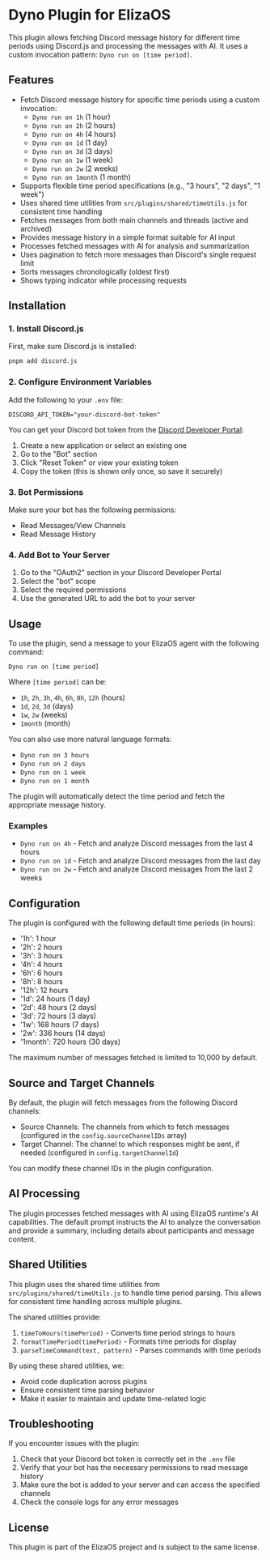 # Dyno Plugin for ElizaOS

This plugin allows fetching Discord message history for different time periods using Discord.js and processing the messages with AI. It uses a custom invocation pattern: `Dyno run on [time period]`.

## Features

- Fetch Discord message history for specific time periods using a custom invocation:
  - `Dyno run on 1h` (1 hour)
  - `Dyno run on 2h` (2 hours)
  - `Dyno run on 4h` (4 hours)
  - `Dyno run on 1d` (1 day)
  - `Dyno run on 3d` (3 days)
  - `Dyno run on 1w` (1 week)
  - `Dyno run on 2w` (2 weeks)
  - `Dyno run on 1month` (1 month)
- Supports flexible time period specifications (e.g., "3 hours", "2 days", "1 week")
- Uses shared time utilities from `src/plugins/shared/timeUtils.js` for consistent time handling
- Fetches messages from both main channels and threads (active and archived)
- Provides message history in a simple format suitable for AI input
- Processes fetched messages with AI for analysis and summarization
- Uses pagination to fetch more messages than Discord's single request limit
- Sorts messages chronologically (oldest first)
- Shows typing indicator while processing requests

## Installation

### 1. Install Discord.js

First, make sure Discord.js is installed:

```bash
pnpm add discord.js
```

### 2. Configure Environment Variables

Add the following to your `.env` file:

```
DISCORD_API_TOKEN="your-discord-bot-token"
```

You can get your Discord bot token from the [Discord Developer Portal](https://discord.com/developers/applications):
1. Create a new application or select an existing one
2. Go to the "Bot" section
3. Click "Reset Token" or view your existing token
4. Copy the token (this is shown only once, so save it securely)

### 3. Bot Permissions

Make sure your bot has the following permissions:
- Read Messages/View Channels
- Read Message History

### 4. Add Bot to Your Server

1. Go to the "OAuth2" section in your Discord Developer Portal
2. Select the "bot" scope
3. Select the required permissions
4. Use the generated URL to add the bot to your server

## Usage

To use the plugin, send a message to your ElizaOS agent with the following command:

```
Dyno run on [time period]
```

Where `[time period]` can be:
- `1h`, `2h`, `3h`, `4h`, `6h`, `8h`, `12h` (hours)
- `1d`, `2d`, `3d` (days)
- `1w`, `2w` (weeks)
- `1month` (month)

You can also use more natural language formats:
- `Dyno run on 3 hours`
- `Dyno run on 2 days`
- `Dyno run on 1 week`
- `Dyno run on 1 month`

The plugin will automatically detect the time period and fetch the appropriate message history.

### Examples

- `Dyno run on 4h` - Fetch and analyze Discord messages from the last 4 hours
- `Dyno run on 1d` - Fetch and analyze Discord messages from the last day
- `Dyno run on 2w` - Fetch and analyze Discord messages from the last 2 weeks

## Configuration

The plugin is configured with the following default time periods (in hours):

- '1h': 1 hour
- '2h': 2 hours
- '3h': 3 hours
- '4h': 4 hours
- '6h': 6 hours
- '8h': 8 hours
- '12h': 12 hours
- '1d': 24 hours (1 day)
- '2d': 48 hours (2 days)
- '3d': 72 hours (3 days)
- '1w': 168 hours (7 days)
- '2w': 336 hours (14 days)
- '1month': 720 hours (30 days)

The maximum number of messages fetched is limited to 10,000 by default.

## Source and Target Channels

By default, the plugin will fetch messages from the following Discord channels:

- Source Channels: The channels from which to fetch messages (configured in the `config.sourceChannelIDs` array)
- Target Channel: The channel to which responses might be sent, if needed (configured in `config.targetChannelId`)

You can modify these channel IDs in the plugin configuration.

## AI Processing

The plugin processes fetched messages with AI using ElizaOS runtime's AI capabilities. The default prompt instructs the AI to analyze the conversation and provide a summary, including details about participants and message content.

## Shared Utilities

This plugin uses the shared time utilities from `src/plugins/shared/timeUtils.js` to handle time period parsing. This allows for consistent time handling across multiple plugins.

The shared utilities provide:

1. `timeToHours(timePeriod)` - Converts time period strings to hours
2. `formatTimePeriod(timePeriod)` - Formats time periods for display
3. `parseTimeCommand(text, pattern)` - Parses commands with time periods

By using these shared utilities, we:
- Avoid code duplication across plugins
- Ensure consistent time parsing behavior
- Make it easier to maintain and update time-related logic

## Troubleshooting

If you encounter issues with the plugin:

1. Check that your Discord bot token is correctly set in the `.env` file
2. Verify that your bot has the necessary permissions to read message history
3. Make sure the bot is added to your server and can access the specified channels
4. Check the console logs for any error messages

## License

This plugin is part of the ElizaOS project and is subject to the same license. 